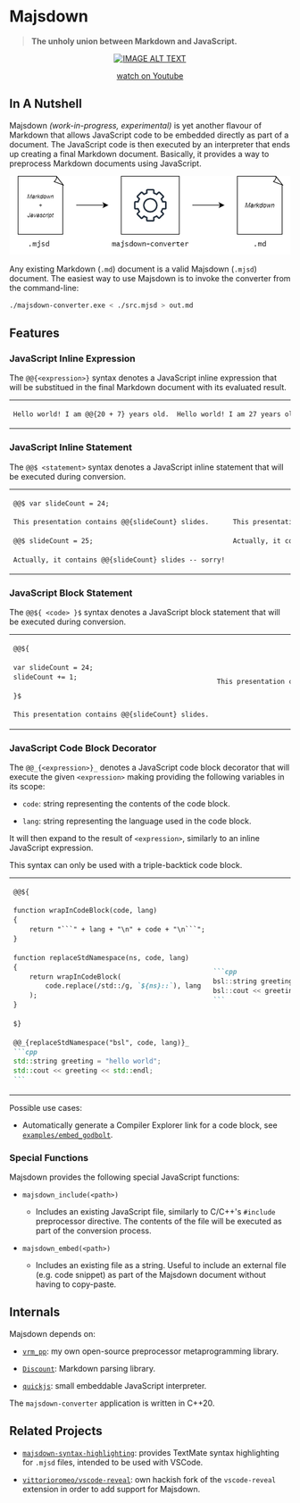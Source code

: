 # Majsdown

> **The unholy union between Markdown and JavaScript.**

<div align="center">
  <a href="https://www.youtube.com/watch?v=IbMKlyoo_eA"><img src="https://img.youtube.com/vi/IbMKlyoo_eA/0.jpg" alt="IMAGE ALT TEXT"></a>
  <a href="https://www.youtube.com/watch?v=IbMKlyoo_eA"><p>watch on Youtube</p></a>
</div>

## In A Nutshell

Majsdown *(work-in-progress, experimental)* is yet another flavour of Markdown that allows JavaScript code to be embedded directly as part of a document. The JavaScript code is then executed by an interpreter that ends up creating a final Markdown document. Basically, it provides a way to preprocess Markdown documents using JavaScript.

<div align="center">

![](./misc/diagram0.png)

</div>

Any existing Markdown (`.md`) document is a valid Majsdown (`.mjsd`) document. The easiest way to use Majsdown is to invoke the converter from the command-line:

```bash
./majsdown-converter.exe < ./src.mjsd > out.md
```

## Features

### JavaScript Inline Expression

The `@@{<expression>}` syntax denotes a JavaScript inline expression that will be substitued in the final Markdown document with its evaluated result.

<table>
<tr>
<td>

```markdown
Hello world! I am @@{20 + 7} years old.
```

</td>
<td>

```markdown
Hello world! I am 27 years old.
```

</td>
</tr>
</table>

### JavaScript Inline Statement

The `@@$ <statement>` syntax denotes a JavaScript inline statement that will be executed during conversion.

<table>
<tr>
<td>

```markdown
@@$ var slideCount = 24;

This presentation contains @@{slideCount} slides.

@@$ slideCount = 25;

Actually, it contains @@{slideCount} slides -- sorry!
```

</td>
<td>

```markdown
This presentation contains 24 slides.

Actually, it contains 25 slides -- sorry!
```

</td>
</tr>
</table>

### JavaScript Block Statement

The `@@${ <code> }$` syntax denotes a JavaScript block statement that will be executed during conversion.

<table>
<tr>
<td>

```markdown
@@${

var slideCount = 24;
slideCount += 1;

}$

This presentation contains @@{slideCount} slides.
```

</td>
<td>

```markdown
This presentation contains 25 slides.
```

</td>
</tr>
</table>

### JavaScript Code Block Decorator

The `@@_{<expression>}_` denotes a JavaScript code block decorator that will execute the given `<expression>` making providing the following variables in its scope:

- `code`: string representing the contents of the code block.

- `lang`: string representing the language used in the code block.

It will then expand to the result of `<expression>`, similarly to an inline JavaScript expression.

This syntax can only be used with a triple-backtick code block.

<table>
<tr>
<td>

``````markdown
@@${

function wrapInCodeBlock(code, lang)
{
    return "```" + lang + "\n" + code + "\n```";
}

function replaceStdNamespace(ns, code, lang)
{
    return wrapInCodeBlock(
        code.replace(/std::/g, `${ns}::`), lang
    );
}

$}

@@_{replaceStdNamespace("bsl", code, lang)}_
```cpp
std::string greeting = "hello world";
std::cout << greeting << std::endl;
```

``````

</td>
<td>

``````markdown
```cpp
bsl::string greeting = "hello world";
bsl::cout << greeting << bsl::endl;
```
``````

</td>
</tr>
</table>

Possible use cases:

- Automatically generate a Compiler Explorer link for a code block, see [`examples/embed_godbolt`](./examples/embed_godbolt).


### Special Functions

Majsdown provides the following special JavaScript functions:

- `majsdown_include(<path>)`
  - Includes an existing JavaScript file, similarly to C/C++'s `#include` preprocessor directive. The contents of the file will be executed as part of the conversion process.

- `majsdown_embed(<path>)`
  - Includes an existing file as a string. Useful to include an external file (e.g. code snippet) as part of the Majsdown document without having to copy-paste.

## Internals

Majsdown depends on:

- [`vrm_pp`](https://github.com/vittorioromeo/vrm_pp): my own open-source preprocessor metaprogramming library.

- [`Discount`](https://github.com/Orc/discount): Markdown parsing library.

- [`quickjs`](https://github.com/vittorioromeo/quickjs): small embeddable JavaScript interpreter.

The `majsdown-converter` application is written in C++20.

## Related Projects

- [`majsdown-syntax-highlighting`](https://github.com/vittorioromeo/majsdown-syntax-highlighting): provides TextMate syntax highlighting for `.mjsd` files, intended to be used with VSCode.

- [`vittorioromeo/vscode-reveal`](https://github.com/vittorioromeo/vscode-reveal): own hackish fork of the `vscode-reveal` extension in order to add support for Majsdown.
